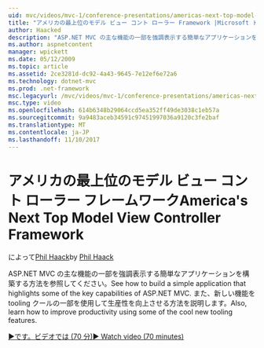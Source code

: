 ```yaml
---
uid: mvc/videos/mvc-1/conference-presentations/americas-next-top-model-view-controller-framework
title: "アメリカの最上位のモデル ビュー コント ローラー Framework |Microsoft ドキュメント"
author: Haacked
description: "ASP.NET MVC の主な機能の一部を強調表示する簡単なアプリケーションを構築する方法を参照してください。 またの一部を使用して生産性を向上させる方法を学習します."
ms.author: aspnetcontent
manager: wpickett
ms.date: 05/12/2009
ms.topic: article
ms.assetid: 2ce3281d-dc92-4a43-9645-7e12ef6e72a6
ms.technology: dotnet-mvc
ms.prod: .net-framework
msc.legacyurl: /mvc/videos/mvc-1/conference-presentations/americas-next-top-model-view-controller-framework
msc.type: video
ms.openlocfilehash: 614b6348b29064ccd5ea352ff49de3038c1eb57a
ms.sourcegitcommit: 9a9483aceb34591c97451997036a9120c3fe2baf
ms.translationtype: MT
ms.contentlocale: ja-JP
ms.lasthandoff: 11/10/2017
---
```

<a name="americas-next-top-model-view-controller-framework"></a><span data-ttu-id="4f945-104">アメリカの最上位のモデル ビュー コント ローラー フレームワーク</span><span class="sxs-lookup"><span data-stu-id="4f945-104">America's Next Top Model View Controller Framework</span></span>
====================
<span data-ttu-id="4f945-105">によって[Phil Haack](https://github.com/Haacked)</span><span class="sxs-lookup"><span data-stu-id="4f945-105">by [Phil Haack](https://github.com/Haacked)</span></span>

<span data-ttu-id="4f945-106">ASP.NET MVC の主な機能の一部を強調表示する簡単なアプリケーションを構築する方法を参照してください。</span><span class="sxs-lookup"><span data-stu-id="4f945-106">See how to build a simple application that highlights some of the key capabilities of ASP.NET MVC.</span></span> <span data-ttu-id="4f945-107">また、新しい機能を tooling クールの一部を使用して生産性を向上させる方法を説明します。</span><span class="sxs-lookup"><span data-stu-id="4f945-107">Also, learn how to improve productivity using some of the cool new tooling features.</span></span>

[<span data-ttu-id="4f945-108">&#9654;です。ビデオでは (70 分)</span><span class="sxs-lookup"><span data-stu-id="4f945-108">&#9654; Watch video (70 minutes)</span></span>](https://channel9.msdn.com/Blogs/ASP-NET-Site-Videos/americas-next-top-model-view-controller-framework)
